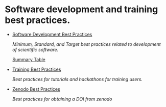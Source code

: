 # Software development and training best practices.

* [Software Development Best Practices](SoftwareDevelopmentBestPractices.md)

  *Minimum, Standard, and Target best practices related to development of scientific software.*

  [Summary Table](SoftwareDevelopmentBestPracticesTable.md)

* [Training Best Practices](TrainingBestPractices.md)

  *Best practices for tutorials and hackathons for training users.*

* [Zenodo Best Practices](ZenodoBestPractices.md)

  *Best practices for obtaining a DOI from zenodo*


